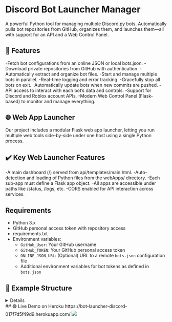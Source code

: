# Discord Bot Launcher Manager

A powerful Python tool for managing multiple Discord.py bots. Automatically pulls bot repositories from GitHub, organizes them, and launches them—all with support for an API and a Web Control Panel.

## 🚀 Features
-Fetch bot configurations from an online JSON or local bots.json.
-Download private repositories from GitHub with authentication.
-Automatically extract and organize bot files.
-Start and manage multiple bots in parallel.
-Real-time logging and error tracking.
-Gracefully stop all bots on exit.
-Automatically update bots when new commits are pushed.
-API access to interact with each bot’s data and controls.
-Support for Discord and Roblox account APIs.
-Modern Web Control Panel (Flask-based) to monitor and manage everything.

## 🌐 Web App Launcher
Our project includes a modular Flask web app launcher, letting you run multiple web tools side-by-side under one host using a single Python process.

## ✔️ Key Web Launcher Features
-A main dashboard (/) served from api/templates/main.html.
-Auto-detection and loading of Python files from the webApps/ directory.
-Each sub-app must define a Flask app object.
-All apps are accessible under paths like /status, /logs, etc.
-CORS enabled for API interaction across services.

## Requirements
- Python 3.x
- GitHub personal access token with repository access
- requirements.txt
- Environment variables:
  - `GitHub_User`: Your GitHub username
  - `GitHub_TOKEN`: Your GitHub personal access token
  - `ONLINE_JSON_URL`: (Optional) URL to a remote `bots.json` configuration file
  - Additional environment variables for bot tokens as defined in `bots.json`

## 📁 Example Structure
<details>
```project/
├── webAppsLauncher.py       # Main WebApp launcher script
├── launcher.py              # Main Bot launcher script
├── api/
│   ├── templates/
│   │   └── main.html        # Main dashboard UI
│   ├── config.py            # Config for Custom API
│   └── FunctionsModule.py   # Functionality script for API
│
├── webApps/
│   ├── something.py         # Flask app
│   └── something.py         # Flask app
├── bots/                    # Folder where bots are downloaded
└── bots.json                # Configuration file```

</details>
## 🟢 Live Demo on Heroku
https://bot-launcher-discord-017f7d5f49d9.herokuapp.com/

<img src="https://raw.githubusercontent.com/kubadoPL/Discord-Bot-Launcher-Manager/refs/heads/main/api/templates/Images/launcher%20web%20panel.png" width="auto" height="auto">